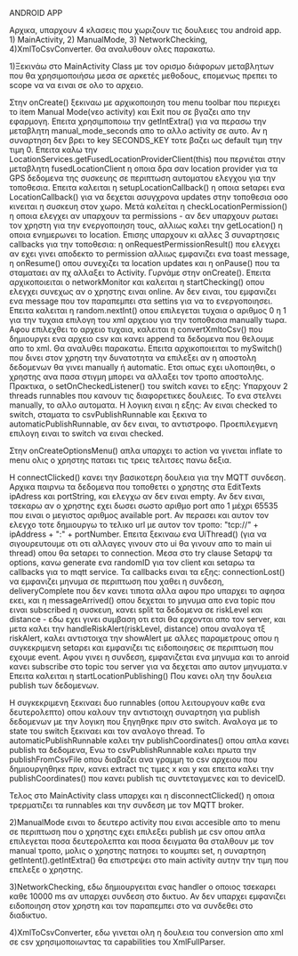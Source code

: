 ANDROID APP

Αρχικα, υπαρχουν 4 κλασεις που χωριζουν τις δουλειες του android app. 1) MainActivity, 2) ManualMode, 3) NetworkChecking, 4)XmlToCsvConverter.
Θα αναλυθουν ολες παρακατω.

1)Ξεκινάω στο MainActivity Class με τον ορισμο διάφορων μεταβλητων που θα χρησιμοποιήσω μεσα σε αρκετές μεθοδους, επομενως πρεπει το scope να να ειναι σε ολο το αρχειο.

Στην onCreate() ξεκιναω με αρχικοποιηση του menu toolbar που περιεχει το item Manual Mode(νεο activity) και Exit που σε βγαζει απο την εφαρμογη.
Επειτα χρησιμποποιω την getIntExtra() για να περασω την μεταβλητη manual_mode_seconds απο το αλλο activity σε αυτο. Αν η συναρτηση δεν βρει το key SECONDS_KEY
τοτε βαζει ως default τιμη την τιμη 0. Επειτα καλω την LocationServices.getFusedLocationProviderClient(this) που περνιέται στην μεταβλητη fusedLocationClient η οποια δρα σαν location provider
για τα GPS δεδομενα της συσκευης σε περιπτωση αυτοματου ελεγχου για την τοποθεσια. Επειτα καλειται η setupLocationCallback() η οποια setαρει ενα LocationCallback() για να δεχεται ασυγχρονα updates στην τοποθεσια
οσο κινειται η συσκευη στον χωρο. Μετά καλείται η checkLocationPermission() η οποια ελεγχει αν υπαρχουν τα permissions - αν δεν υπαρχουν ρωταει τον χρηστη για την ενεργοποιηση τους, αλλιως καλει την getLocation() η οποια ενημερωνει το location.
Επισης υπαρχουν κι αλλες 3 συναρτησεις callbacks για την τοποθεσια: η onRequestPermissionResult() που ελεγχει αν εχει γινει αποδεκτο το permission αλλιως εμφανιζει ενα toast message, η onResume() οπου συνεχιζει τα location updates και η onPause() που τα σταματαει αν πχ αλλαξει το Activity.
Γυρνάμε στην onCreate(). Επειτα αρχικοποιειται ο networkMonitor και καλειται η startChecking() οπου ελεγχει συνεχως αν ο χρηστης ειναι online. Αν δεν ειναι, του εμφανιζει ενα message που τον παραπεμπει στα settins για να το ενεργοποιησει.
Επειτα καλειται η random.nextInt() οπου επιλεγεται τυχαια ο αριθμος 0 η 1 για την τυχαια επιλογη του xml αρχειου για την τοποθεσια manually τωρα.
Αφου επιλεχθει το αρχειο τυχαια, καλειται η convertXmltoCsv() που δημιουργει ενα αρχειο csv και κανει append τα δεδομενα που θελουμε απο το xml. Θα αναλυθει παρακατω.
Επειτα αρχικοποιειται το mySwitch() που δινει στον χρηστη την δυνατοτητα να επιλεξει αν η αποστολη δεδομενων θα γινει manually ή automatic. Ετσι οπως εχει υλοποιηθει, ο χρηστης ανα πασα στιγμη μπορει
να αλλαξει τον τροπο αποστολης. Πρακτικα, ο setOnCheckedListener() του switch κανει το εξης: Υπαρχουν 2 threads runnables που κανουν τις διαφορετικες δουλειες. Το ενα στελνει manually, το αλλο αυτοματα.
Η λογικη ειναι η εξης: Αν ειναι checked το switch, σταματα το csvPublishRunnable και ξεκινα το automaticPublishRunnable, αν δεν ειναι, το αντιστροφο. Προεπιλεγμενη επιλογη ειναι το switch να ειναι checked.

Στην onCreateOptionsMenu() απλα υπαρχει το action να γινεται inflate το menu ολις ο χρηστης παταει τις τρεις τελιτσες πανω δεξια.

Η connectClicked() κανει την βασικοτερη δουλεια για την MQTT συνδεση. Αρχικα παιρνω τα δεδομενα που τοποθετει ο χρηστης στα EditTexts ipAdress και portString,
και ελεγχω αν δεν ειναι empty. Αν δεν ειναι, τσεκαρω αν ο χρηστης εχει δωσει σωστο αριθμο port απο 1 μέχρι 65535 που ειναι ο μεγιστος αριθμος available port.
Αν περασει και αυτον τον ελεγχο τοτε δημιουργω το τελικο url με αυτον τον τροπο:  "tcp://" + ipAddress + ":" + portNumber.
Επειτα ξεκιναω ενα UiThread() (για να σιγουρευτουμε οτι οτι αλλαγες γινουν στο ui θα γινουν απο το main ui thread) οπου θα setαρει το connection.
Μεσα στο try clause Setαρψ τα options, κανω generate ενα randomID για τον client και setαρω τα callbacks για το mqtt service. Τα callbacks ειναι τα εξης:
connectionLost() να εμφανιζει μηνυμα σε περιπτωση που χαθει η συνδεση, deliveryComplete που δεν κανει τιποτα αλλα αφου προ υπαρχει το αφησα εκει, 
και η messageArrived() οπου δεχεται το μηνυμα απο ενα topic που ειναι subscribed η συσκευη, κανει split τα δεδομενα σε riskLevel και distance - εδω εχει γινει συμβαση οτι ετσι θα ερχονται απο τον server,
και μετα καλει την handleRiskAlert(riskLevel, distance) οπου αναλογα τξ riskAlert, καλει αντιστοιχα την showAlert με αλλες παραμετρους οπου η συγκεκριμενη setαρει και εμφανιζει τις ειδοποιησεις σε περιπτωση που εχουμε event.
Αφου γινει η συνδεση, εμφανιζεται ενα μηνυμα και το anroid κανει subscribe στο topic του server για να δεχεται απο αυτον μηνυματα.ν Επειτα καλειται η startLocationPublishing() Που κανει ολη την δουλεια publish των δεδομενων.

Η συγκεκριμενη ξεκιναει δυο runnables (οπου λειτουργουν καθε ενα δευτερολεπτο) οπου καλουν την αντιστοιχη συναρτηση για publish δεδομενων με την λογικη που ξηγηθηκε πριν στο switch. Αναλογα με το state του switch ξεκιναει και τον αναλογο thread.
Το automaticPublishRunnable καλει την publishCoordinates() οπου απλα κανει publish τα δεδομενα, Ενω το csvPublishRunnable καλει πρωτα την publishFromCsvFile οπου διαβαζει ανα γραμμη το csv αρχειου που δημιουργηθηκε πριν, κανει extract τις τιμες x και y και
επειτα καλει την publishCoordinates() που κανει publish τις συντεταγμενες και το deviceID.

Τελος στο MainActivity class υπαρχει και η disconnectClicked() η οποια τρερματιζει τα runnables και την συνδεση με τον MQTT broker.


2)ManualMode ειναι το δευτερο activity που ειναι accesible απο το menu σε περιπτωση που ο χρηστης εχει επιλεξει publish με csv οπου απλα επιλεγεται ποσα δευτερολεπτα και ποσα δειγματα θα σταλθουν
με τον manual τροπο, μολις ο χρηστης πατησει το κουμπει set, η συναρτηση getIntent().getIntExtra() θα επιστρεψει στο main activity αυτην την τιμη που επελεξε ο χρηστης.

3)NetworkChecking, εδω δημιουργειται ενας handler ο οποιος τσεκαρει καθε 10000 ms αν υπαρχει συνδεση στο δικτυο. Αν δεν υπαρχει εμφανιζει ειδοποιηση στον χρηστη και τον παραπεμπει
στο να συνδεθει στο διαδικτυο.

4)XmlToCsvConverter, εδω γινεται ολη η δουλεια του conversion απο xml σε csv χρησιμοποιωντας τα capabilities του XmlFullParser.
